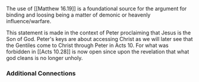 The use of [[Matthew 16.19]] is a foundational source for the argument for binding and loosing being a matter of demonic or heavenly influence/warfare.

This statement is made in the context of Peter proclaiming that Jesus is the Son of God.
Peter's keys are about accessing Christ as we will later see that the Gentiles come to Christ through Peter in Acts 10. For what was forbidden in [[Acts 10.28]] is now open since upon the revelation that what god cleans is no longer unholy.


### Additional Connections
